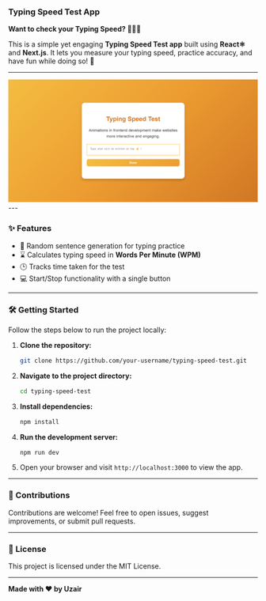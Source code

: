 ### Typing Speed Test App

**Want to check your Typing Speed? 👨🏻‍💻**  

This is a simple yet engaging **Typing Speed Test app** built using **React⚛️** and **Next.js**. It lets you measure your typing speed, practice accuracy, and have fun while doing so! 🚀  

---
<img src="./public/picture.png" />
---

### ✨ Features  
- 🎲 Random sentence generation for typing practice  
- ⌛ Calculates typing speed in **Words Per Minute (WPM)**  
- 🕒 Tracks time taken for the test  
- 💻 Start/Stop functionality with a single button  

---


### 🛠️ Getting Started  

Follow the steps below to run the project locally:  

1. **Clone the repository:**  
   ```bash
   git clone https://github.com/your-username/typing-speed-test.git
   ```  

2. **Navigate to the project directory:**  
   ```bash
   cd typing-speed-test
   ```  

3. **Install dependencies:**  
   ```bash
   npm install
   ```  

4. **Run the development server:**  
   ```bash
   npm run dev
   ```  

5. Open your browser and visit `http://localhost:3000` to view the app.  

---


### 🤝 Contributions  

Contributions are welcome! Feel free to open issues, suggest improvements, or submit pull requests.  

---

### 📝 License  

This project is licensed under the MIT License.  

---

**Made with ❤️ by Uzair**  
